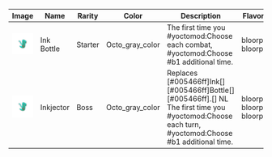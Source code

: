 | Image | Name | Rarity | Color | Description | Flavor |
| ----- | ---- | ------ | ----- | ----------- | ------ |
| ![](relics/InkBottle.png) | Ink Bottle | Starter | Octo_gray_color | The first time you #yoctomod:Choose each combat, #yoctomod:Choose #b1 additional time. | bloorp bloorp |
| ![](relics/Inkjector.png) | Inkjector | Boss | Octo_gray_color | Replaces [#005466ff]Ink[] [#005466ff]Bottle[][#005466ff].[] NL The first time you #yoctomod:Choose each turn, #yoctomod:Choose #b1 additional time. | bloorp. bloorp bloorp. |
